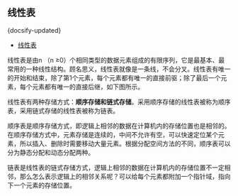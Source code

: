 ## 线性表
{docsify-updated}

- [线性表](#线性表)


线性表是由n （n ≥0）个相同类型的数据元素组成的有限序列，它是最基本、最常用的一种线性结构。顾名思义，线性表就像是一条线，不会分叉。线性表有唯一的开始和结束，除了第1个元素，每个元素都有唯一的直接前驱；除了最后一个元素，每个元素都有唯一的直接后继，如下图所示。


线性表有两种存储方式：**顺序存储和链式存储**。采用顺序存储的线性表被称为顺序表，采用链式存储的线性表被称为链表。

顺序表是顺序存储方式，即逻辑上相邻的数据在计算机内的存储位置也是相邻的。在顺序存储方式中，元素存储是连续的，中间不允许有空，可以快速定位某个元素，所以插入、删除时需要移动大量元素。根据分配空间方法的不同，顺序表可以分为静态分配和动态分配两种。

链表是线性表的链式存储方式，逻辑上相邻的数据在计算机内的存储位置不一定相邻，那么怎么表示逻辑上的相邻关系呢？可以给每个元素都附加一个指针域，指向下一个元素的存储位置。